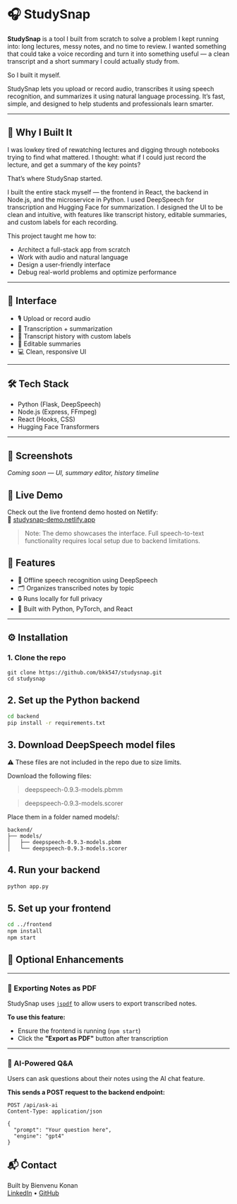 # 🎧 StudySnap

**StudySnap** is a tool I built from scratch to solve a problem I kept running into: long lectures, messy notes, and no time to review. I wanted something that could take a voice recording and turn it into something useful — a clean transcript and a short summary I could actually study from.

So I built it myself.

StudySnap lets you upload or record audio, transcribes it using speech recognition, and summarizes it using natural language processing. It’s fast, simple, and designed to help students and professionals learn smarter.

---

## 🧠 Why I Built It

I was lowkey tired of rewatching lectures and digging through notebooks trying to find what mattered. I thought: what if I could just record the lecture, and get a summary of the key points?

That’s where StudySnap started.

I built the entire stack myself — the frontend in React, the backend in Node.js, and the microservice in Python. I used DeepSpeech for transcription and Hugging Face for summarization. I designed the UI to be clean and intuitive, with features like transcript history, editable summaries, and custom labels for each recording.

This project taught me how to:
- Architect a full-stack app from scratch
- Work with audio and natural language
- Design a user-friendly interface
- Debug real-world problems and optimize performance

---

## 🚀 Interface
- 🎙️ Upload or record audio
- 🧠 Transcription + summarization
- 📁 Transcript history with custom labels
- 📝 Editable summaries
- 💻 Clean, responsive UI

---

## 🛠️ Tech Stack
- Python (Flask, DeepSpeech)
- Node.js (Express, FFmpeg)
- React (Hooks, CSS)
- Hugging Face Transformers

---

## 📸 Screenshots
*Coming soon — UI, summary editor, history timeline*

## 🚀 Live Demo
Check out the live frontend demo hosted on Netlify:  
🔗 [studysnap-demo.netlify.app](https://studysnap-demo.netlify.app)

> Note: The demo showcases the interface. Full speech-to-text functionality requires local setup due to backend limitations.

## 🧠 Features

- 🎤 Offline speech recognition using DeepSpeech
- 🗂️ Organizes transcribed notes by topic
- 🔒 Runs locally for full privacy
- 🧪 Built with Python, PyTorch, and React

---

## ⚙️ Installation

### 1. Clone the repo

```git bash
git clone https://github.com/bkk547/studysnap.git
cd studysnap
```
## 2. Set up the Python backend

```bash
cd backend
pip install -r requirements.txt

```
## 3. Download DeepSpeech model files
⚠️ These files are not included in the repo due to size limits.

Download the following files:

> deepspeech-0.9.3-models.pbmm

> deepspeech-0.9.3-models.scorer

Place them in a folder named models/:
```
backend/
├── models/
│   ├── deepspeech-0.9.3-models.pbmm
│   └── deepspeech-0.9.3-models.scorer
```
## 4. Run your backend

```bash
python app.py

```
## 5. Set up your frontend

```bash
cd ../frontend
npm install
npm start
```

## 🧪 Optional Enhancements

---

### 📄 Exporting Notes as PDF

StudySnap uses [`jspdf`](https://www.npmjs.com/package/jspdf) to allow users to export transcribed notes.

**To use this feature:**

- Ensure the frontend is running (`npm start`)
- Click the **"Export as PDF"** button after transcription

---

### 🤖 AI-Powered Q&A

Users can ask questions about their notes using the AI chat feature.

**This sends a POST request to the backend endpoint:**

```http
POST /api/ask-ai
Content-Type: application/json

{
  "prompt": "Your question here",
  "engine": "gpt4"
}

```
## 📬 Contact
Built by Bienvenu Konan  
[LinkedIn](https://www.linkedin.com/public-profile/settings?trk=d_flagship3_profile_self_view_public_profile) • [GitHub](https://github.com/bkk547)

